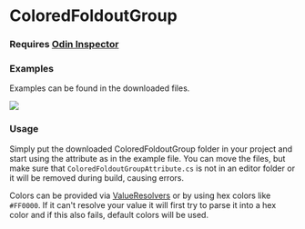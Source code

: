 # ColoredFoldoutGroup

### Requires [Odin Inspector](https://odininspector.com/)

### Examples
Examples can be found in the downloaded files.

![](example.gif)

### Usage
Simply put the downloaded ColoredFoldoutGroup folder in your project
and start using the attribute as in the example file.
You can move the files, but make sure that `ColoredFoldoutGroupAttribute.cs`
is not in an editor folder or it will be removed during build, causing errors.

Colors can be provided via [ValueResolvers](https://odininspector.com/documentation/sirenix.odininspector.editor.valueresolvers.valueresolver-1) or by using hex colors like `#FF0000`.
If it can't resolve your value it will first try to parse it into a hex color and
if this also fails, default colors will be used.
